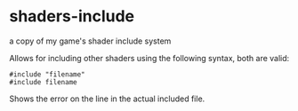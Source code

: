 # shaders-include
a copy of my game's shader include system

Allows for including other shaders using the following syntax, both are valid: 
```
#include "filename"
#include filename
```
Shows the error on the line in the actual included file.
